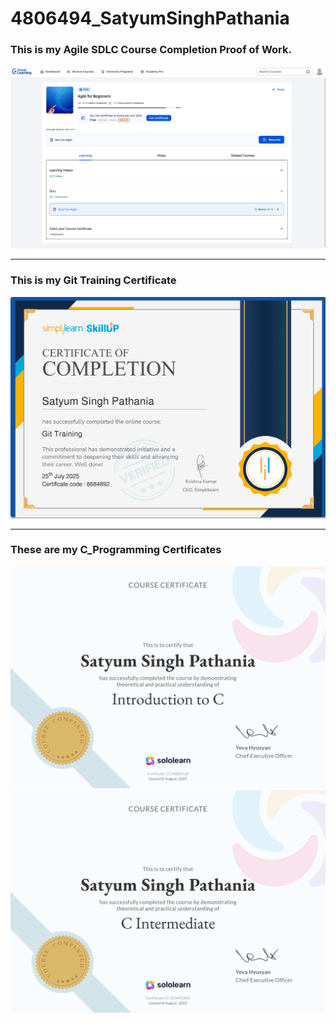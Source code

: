 # 4806494_SatyumSinghPathania

### This is my Agile SDLC Course Completion Proof of Work.
![Course_Completion](images/Agile_Course_POW.png)

***
### This is my Git Training Certificate
[![Git Training](images/Git.png)](Git/Certificate.pdf)
___

### These are my C_Programming Certificates
[![Introduction To C](images/C_intro.png)](C_programming/Introduction_to_C.pdf)
[![Intermediate C](images/C_Intermediate.png)](C_programming/Intermediate_C.pdf)



